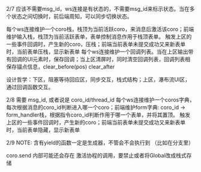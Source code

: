 2/7
应该不需要msg_id，ws连接是有状态的，不需要msg_id来标示状态。当在多个状态之间切换时，前后端周知，可以同步切换状态。

每个ws连接维护一个coro栈，栈顶为当前活跃coro，来消息后激活该coro；前端维护输入栈，栈顶为当前活跃表单，表单控制消息作用于栈顶表单。
触发上区的一些事件回调时，产生新的coro，压栈；前端当前表单未提交成功又来新表单时，当前表单压栈，显示新表单
每个ws连接维护一个回调列表。当在上区输出带有回调的UI元素时，保存回调；当上区清屏时，同时清空回调列表，回调列表相保存锚点信息，clear_before(pos) clear_after

设计哲学：下区，阻塞等待回应区，同步交互，栈式结构；上区，瀑布流UI区，通过回调函数交互。

2/8
需要 msg_id,  或者说是 coro_id/thread_id
每个ws连接维护一个coros字典，每次根据消息的coro_id判断进入哪一个coro；前端维护form字典: coro_id -> form_handler栈，根据指令coro_id判断作用于哪一个表单，并将其置顶。
触发上区的一些事件回调时，产生新的coro；前端当前表单未提交成功又来新表单时，当前表单隐藏，显示新表单




2/9
NOTE: 
含有yield的函数一定是生成器，不管会不会执行到 （比如在分支里）

coro.send 内部可能还会存在 激活协程的调用，要禁止或者将Global改成栈式存储
